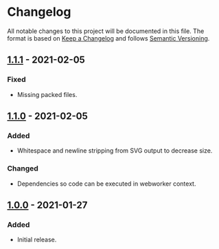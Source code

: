 # Changelog
All notable changes to this project will be documented in this file.
The format is based on [Keep a Changelog](http://keepachangelog.com/) and follows [Semantic Versioning](http://semver.org/spec/v2.0.0.html).

## [1.1.1] - 2021-02-05
### Fixed
- Missing packed files.

## [1.1.0] - 2021-02-05
### Added
- Whitespace and newline stripping from SVG output to decrease size.

### Changed
- Dependencies so code can be executed in webworker context.

## [1.0.0] - 2021-01-27
### Added
- Initial release.

[1.1.1]: https://github.com/voorhoede/tiny-shields/compare/v1.1.0...v1.1.1
[1.1.0]: https://github.com/voorhoede/tiny-shields/compare/v1.0.0...v1.1.0
[1.0.0]: https://github.com/voorhoede/tiny-shields/releases/tag/v1.0.0
